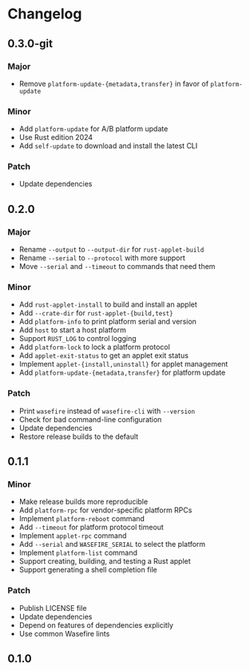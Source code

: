 # Changelog

## 0.3.0-git

### Major

- Remove `platform-update-{metadata,transfer}` in favor of `platform-update`

### Minor

- Add `platform-update` for A/B platform update
- Use Rust edition 2024
- Add `self-update` to download and install the latest CLI

### Patch

- Update dependencies

## 0.2.0

### Major

- Rename `--output` to `--output-dir` for `rust-applet-build`
- Rename `--serial` to `--protocol` with more support
- Move `--serial` and `--timeout` to commands that need them

### Minor

- Add `rust-applet-install` to build and install an applet
- Add `--crate-dir` for `rust-applet-{build,test}`
- Add `platform-info` to print platform serial and version
- Add `host` to start a host platform
- Support `RUST_LOG` to control logging
- Add `platform-lock` to lock a platform protocol
- Add `applet-exit-status` to get an applet exit status
- Implement `applet-{install,uninstall}` for applet management
- Add `platform-update-{metadata,transfer}` for platform update

### Patch

- Print `wasefire` instead of `wasefire-cli` with `--version`
- Check for bad command-line configuration
- Update dependencies
- Restore release builds to the default

## 0.1.1

### Minor

- Make release builds more reproducible
- Add `platform-rpc` for vendor-specific platform RPCs
- Implement `platform-reboot` command
- Add `--timeout` for platform protocol timeout
- Implement `applet-rpc` command
- Add `--serial` and `WASEFIRE_SERIAL` to select the platform
- Implement `platform-list` command
- Support creating, building, and testing a Rust applet
- Support generating a shell completion file

### Patch

- Publish LICENSE file
- Update dependencies
- Depend on features of dependencies explicitly
- Use common Wasefire lints

## 0.1.0

<!-- Increment to skip CHANGELOG.md test: 15 -->
